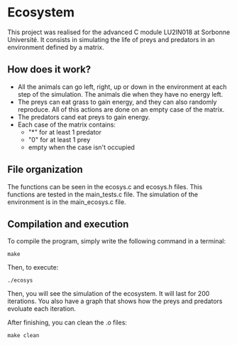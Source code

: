 # Ecosystem
This project was realised for the advanced C module LU2IN018 at Sorbonne Université. It consists in simulating the life of preys and predators in an environment defined by a matrix.
## How does it work?
  - All the animals can go left, right, up or down in the environment at each step of the simulation. The animals die when they have no energy left.
  - The preys can eat grass to gain energy, and they can also randomly reproduce. All of this actions are done on an empty case of the matrix.
  - The predators cand eat preys to gain energy.
  - Each case of the matrix contains: 
      - "*" for at least 1 predator
      - "0" for at least 1 prey
      - empty when the case isn't occupied
      
## File organization      
The functions can be seen in the ecosys.c and ecosys.h files. This functions are tested in the main_tests.c file.
The simulation of the environment is in the main_ecosys.c file.

## Compilation and execution
To compile the program, simply write the following command in a terminal:
```
make
```
Then, to execute:
```
./ecosys
```
Then, you will see the simulation of the ecosystem. It will last for 200 iterations. You also have a graph that shows how the preys and predators evoluate each iteration.

After finishing, you can clean the .o files:
```
make clean
```

